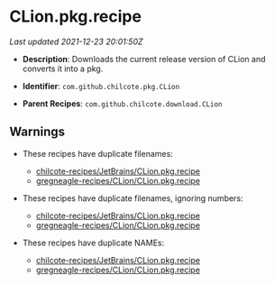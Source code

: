 # CLion.pkg.recipe

_Last updated 2021-12-23 20:01:50Z_

- **Description**: Downloads the current release version of CLion and converts it into a pkg.

- **Identifier**: `com.github.chilcote.pkg.CLion`

- **Parent Recipes**: `com.github.chilcote.download.CLion`


## Warnings

- These recipes have duplicate filenames:
    - [chilcote-recipes/JetBrains/CLion.pkg.recipe](/autopkg-dupe-tracker/chilcote-recipes/JetBrains/CLion.pkg.recipe)
    - [gregneagle-recipes/CLion/CLion.pkg.recipe](/autopkg-dupe-tracker/gregneagle-recipes/CLion/CLion.pkg.recipe)

- These recipes have duplicate filenames, ignoring numbers:
    - [chilcote-recipes/JetBrains/CLion.pkg.recipe](/autopkg-dupe-tracker/chilcote-recipes/JetBrains/CLion.pkg.recipe)
    - [gregneagle-recipes/CLion/CLion.pkg.recipe](/autopkg-dupe-tracker/gregneagle-recipes/CLion/CLion.pkg.recipe)

- These recipes have duplicate NAMEs:
    - [chilcote-recipes/JetBrains/CLion.pkg.recipe](/autopkg-dupe-tracker/chilcote-recipes/JetBrains/CLion.pkg.recipe)
    - [gregneagle-recipes/CLion/CLion.pkg.recipe](/autopkg-dupe-tracker/gregneagle-recipes/CLion/CLion.pkg.recipe)